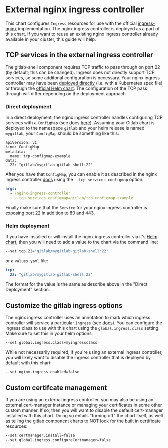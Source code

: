# External nginx ingress controller

This chart configures `Ingress` resources for use with the official
[ingress-nginx](https://github.com/kubernetes/ingress-nginx) implementation. The
nginx ingress controller is deployed as a part of this chart. If you want to
reuse an existing nginx ingress controller already available in your cluster,
this guide will help.

## TCP services in the external ingress controller

The gitlab-shell component requires TCP traffic to pass through on
port 22 (by default; this can be changed). Ingress does not directly support TCP services, so some additonal configuration is necessary. Your nginx ingress controller may have been [deployed directly](https://github.com/kubernetes/ingress-nginx/blob/master/docs/deploy/index.md) (i.e. with a Kubernetes spec file) or through the [official Helm chart](https://github.com/helm/charts/tree/master/stable/nginx-ingress). The configuration of the TCP pass through will differ depending on the deployment approach.

### Direct deployment

In a direct deployment, the nginx ingress controller handles configuring TCP services with a
`ConfigMap` (see docs [here](https://github.com/kubernetes/ingress-nginx/blob/master/docs/user-guide/exposing-tcp-udp-services.md)).
Assuming your Gitlab chart is deployed to the namespace `gitlab` and your helm
release is named `mygitlab`, your `ConfigMap` should be something like this:

```
apiVersion: v1
kind: ConfigMap
metadata:
  name: tcp-configmap-example
data:
  22: "gitlab/mygitlab-gitlab-shell:22"
```

After you have that `ConfigMap`, you can enable it as described in the nginx
ingress controller [docs](https://github.com/kubernetes/ingress-nginx/blob/master/docs/user-guide/exposing-tcp-udp-services.md)
using the `--tcp-services-configmap` option.

```yaml
args:
  - /nginx-ingress-controller
  - --tcp-services-configmap=gitlab/tcp-configmap-example
```

Finally make sure that the `Service` for your nginx ingress controller is exposing
port 22 in addition to 80 and 443.

### Helm deployment

If you have installed or will install the nginx ingress controller via it's [Helm chart](https://github.com/helm/charts/tree/master/stable/nginx-ingress), then you will need to add a value to the chart via the command line:

```bash
--set tcp.22="gitlab/mygitlab-gitlab-shell:22"
```

or a `values.yaml` file:

```yaml
tcp:
  22: "gitlab/mygitlab-gitlab-shell:22"
```

The format for the value is the same as describe above in the "Direct Deployment" section.

## Customize the gitlab ingress options

The nginx ingress controller uses an annotation to mark which ingress controller
will service a particular `Ingress` (see [docs](https://github.com/kubernetes/ingress-nginx#annotation-ingressclass)).
You can configure the ingress class to use with this chart using the
`global.ingress.class` setting. Make sure to set this in your helm options.

```bash
--set global.ingress.class=myingressclass
```

While not necessarily required, if you're using an external ingress controller, you will likely want to
disable the ingress controller that is deployed by default with this chart:

```bash
--set nginx-ingress.enabled=false
```

## Custom certifcate management
If you are using an external ingress controller, you may also be using an external cert-manager instance
or managing your certificates in some other custom manner. If so, then you will want to disable the default cert-manager
installed with this chart. Doing so entails "turning off" the chart itself, as well as telling the gitlab component charts 
to NOT look for the built in certificate resources:

```bash
--set certmanager.install=false
--set global.ingress.configureCertmanager=false
```









